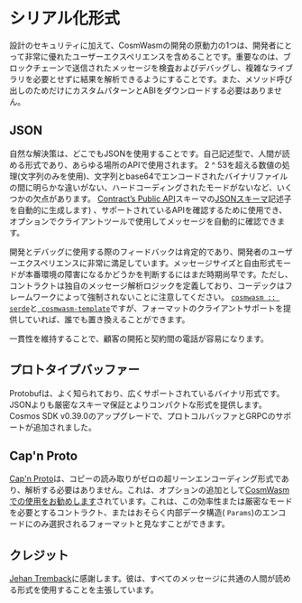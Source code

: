 # シリアル化形式

設計のセキュリティに加えて、CosmWasmの開発の原動力の1つは、開発者にとって非常に優れたユーザーエクスペリエンスを含めることです。重要なのは、ブロックチェーンで送信されたメッセージを検査およびデバッグし、複雑なライブラリを必要とせずに結果を解析できるようにすることです。また、メソッド呼び出しのためだけにカスタムパターンとABIをダウンロードする必要はありません。

## JSON

自然な解決策は、どこでもJSONを使用することです。自己記述型で、人間が読める形式であり、あらゆる場所のAPIで使用されます。 2 ^ 53を超える数値の処理(文字列のみを使用)、文字列とbase64でエンコードされたバイナリファイルの間に明らかな違いがない、ハードコーディングされたモードがないなど、いくつかの欠点があります。 [Contract’s Public API](https://github.com/CosmWasm/cosmwasm-examples/tree/master/escrow/)スキーマの[JSONスキーマ](https://json-schema.org/)記述子を自動的に生成します) 、サポートされているAPIを確認するために使用でき、オプションでクライアントツールで使用してメッセージを自動的に確認できます。

開発とデバッグに使用する際のフィードバックは肯定的であり、開発者のユーザーエクスペリエンスに非常に満足しています。メッセージサイズと自由形式モードが本番環境の障害になるかどうかを判断するにはまだ時期尚早です。ただし、コントラクトは独自のメッセージ解析ロジックを定義しており、コーデックはフレームワークによって強制されないことに注意してください。 [`cosmwasm :: serde`](https://github.com/CosmWasm/cosmwasm/blob/master/src/serde.rs)と[` cosmwasm-template`](https://github.com/CosmWasm/cosmwasm-template)ですが、フォーマットのクライアントサポートを提供していれば、誰でも置き換えることができます。

一貫性を維持することで、顧客の開拓と契約間の電話が容易になります。

## プロトタイプバッファー

Protobufは、よく知られており、広くサポートされているバイナリ形式です。 JSONよりも厳密なスキーマ保証とよりコンパクトな形式を提供します。 Cosmos SDK v0.39.0のアップグレードで、プロトコルバッファとGRPCのサポートが追加されました。

## Cap'n Proto

[Cap'n Proto](https://capnproto.org/)は、コピーの読み取りがゼロの超リーンエンコーディング形式であり、解析する必要はありません。これは、オプションの追加として[CosmWasmでの使用をお勧めします](https://github.com/CosmWasm/cosmwasm/issues/78)されています。これは、この効率性または厳密なモードを必要とするコントラクト、またはおそらく内部データ構造( `Params`)のエンコードにのみ選択されるフォーマットと見なすことができます。

## クレジット

[Jehan Tremback](https://github.com/jtremback)に感謝します。彼は、すべてのメッセージに共通の人間が読める形式を使用することを主張しています。
